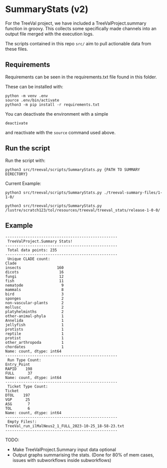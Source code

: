 # SummaryStats (v2)

For the TreeVal project, we have included a TreeValProject.summary function in groovy. This collects some specifically made channels into an output file merged with the execution logs.

The scripts contained in this repo `src/` aim to pull actionable data from these files.

## Requirements

Requirements can be seen in the requirements.txt file found in this folder.

These can be installed with:

```
python -m venv .env
source .env/bin/activate
python3 -m pip install -r requirements.txt
```

You can deactivate the environment with a simple

```
deactivate
```

and reactivate with the `source` command used above.

## Run the script

Run the script with:

```
python3 src/treeval/scripts/SummaryStats.py {PATH TO SUMMARY DIRECTORY}
```

Current Example:

```
python3 src/treeval/scripts/SummaryStats.py ./treeval-summary-files/1-1-0/

python3 src/treeval/scripts/SummaryStats.py /lustre/scratch123/tol/resources/treeval/treeval_stats/release-1-0-0/
```

## Example

```
--------------------------------------------------
 TreeValProject.Summary Stats!
--------------------------------------------------
 Total data points: 235
--------------------------------------------------
 Unique CLADE count:
Clade
insects                160
dicots                  16
fungi                   12
fish                    11
nematode                 9
mammals                  8
bird                     3
sponges                  2
non-vascular-plants      2
mollusc                  2
platyhelminths           2
other-animal-phyla       1
Annelida                 1
jellyfish                1
protists                 1
reptile                  1
protist                  1
other_arthropoda         1
chordates                1
Name: count, dtype: int64
--------------------------------------------------
 Run Type Count:
Entry_Point
RAPID    198
FULL      37
Name: count, dtype: int64
--------------------------------------------------
 Ticket Type Count:
Ticket
DTOL    197
VGP      25
ASG       7
TOL       6
Name: count, dtype: int64
--------------------------------------------------
 Empty Files!:
TreeVal_run_ilMalNeus2_1_FULL_2023-10-25_18-58-23.txt
--------------------------------------------------
```

TODO:

- Make TreeValProject.Summary input data optional
- Output graphs summarising the stats. (Done for 80% of mem cases, issues with subworkflows inside subworkflows)
